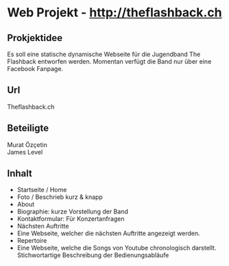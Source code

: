 # Web Projekt - http://theflashback.ch
## Prokjektidee  
Es soll eine statische dynamische Webseite für die Jugendband The Flashback entworfen werden. Momentan verfügt die Band nur über eine Facebook Fanpage.  

## Url
Theflashback.ch

## Beteiligte
Murat Özçetin  
James Level

## Inhalt
*	Startseite / Home  
 *	Foto / Beschrieb kurz & knapp
*	About
 *	Biographie: kurze Vorstellung der Band
 * 	Kontaktformular: Für Konzertanfragen
*	Nächsten Auftritte
 * Eine Webseite, welcher die nächsten Auftritte angezeigt werden.
*	Repertoire
 *	Eine Webseite, welche die Songs von Youtube chronologisch darstellt.
Stichwortartige Beschreibung der Bedienungsabläufe
